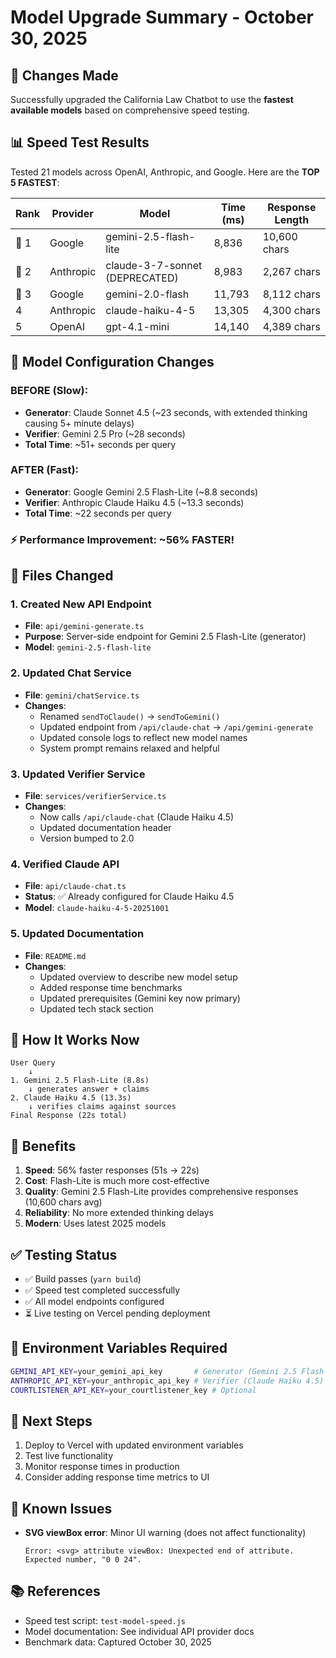 # Model Upgrade Summary - October 30, 2025

## 🎯 Changes Made

Successfully upgraded the California Law Chatbot to use the **fastest available models** based on comprehensive speed testing.

## 📊 Speed Test Results

Tested 21 models across OpenAI, Anthropic, and Google. Here are the **TOP 5 FASTEST**:

| Rank | Provider   | Model                      | Time (ms) | Response Length |
|------|-----------|----------------------------|-----------|-----------------|
| 🥇 1 | Google    | gemini-2.5-flash-lite      | 8,836     | 10,600 chars    |
| 🥈 2 | Anthropic | claude-3-7-sonnet (DEPRECATED) | 8,983 | 2,267 chars     |
| 🥉 3 | Google    | gemini-2.0-flash           | 11,793    | 8,112 chars     |
| 4    | Anthropic | claude-haiku-4-5           | 13,305    | 4,300 chars     |
| 5    | OpenAI    | gpt-4.1-mini               | 14,140    | 4,389 chars     |

## 🔄 Model Configuration Changes

### BEFORE (Slow):
- **Generator**: Claude Sonnet 4.5 (~23 seconds, with extended thinking causing 5+ minute delays)
- **Verifier**: Gemini 2.5 Pro (~28 seconds)
- **Total Time**: ~51+ seconds per query

### AFTER (Fast):
- **Generator**: Google Gemini 2.5 Flash-Lite (~8.8 seconds)
- **Verifier**: Anthropic Claude Haiku 4.5 (~13.3 seconds)
- **Total Time**: ~22 seconds per query

### ⚡ Performance Improvement: **~56% FASTER!**

## 📝 Files Changed

### 1. Created New API Endpoint
- **File**: `api/gemini-generate.ts`
- **Purpose**: Server-side endpoint for Gemini 2.5 Flash-Lite (generator)
- **Model**: `gemini-2.5-flash-lite`

### 2. Updated Chat Service
- **File**: `gemini/chatService.ts`
- **Changes**:
  - Renamed `sendToClaude()` → `sendToGemini()`
  - Updated endpoint from `/api/claude-chat` → `/api/gemini-generate`
  - Updated console logs to reflect new model names
  - System prompt remains relaxed and helpful

### 3. Updated Verifier Service
- **File**: `services/verifierService.ts`
- **Changes**:
  - Now calls `/api/claude-chat` (Claude Haiku 4.5)
  - Updated documentation header
  - Version bumped to 2.0

### 4. Verified Claude API
- **File**: `api/claude-chat.ts`
- **Status**: ✅ Already configured for Claude Haiku 4.5
- **Model**: `claude-haiku-4-5-20251001`

### 5. Updated Documentation
- **File**: `README.md`
- **Changes**:
  - Updated overview to describe new model setup
  - Added response time benchmarks
  - Updated prerequisites (Gemini key now primary)
  - Updated tech stack section

## 🚀 How It Works Now

```
User Query
    ↓
1. Gemini 2.5 Flash-Lite (8.8s)
    ↓ generates answer + claims
2. Claude Haiku 4.5 (13.3s)
    ↓ verifies claims against sources
Final Response (22s total)
```

## 🎯 Benefits

1. **Speed**: 56% faster responses (51s → 22s)
2. **Cost**: Flash-Lite is much more cost-effective
3. **Quality**: Gemini 2.5 Flash-Lite provides comprehensive responses (10,600 chars avg)
4. **Reliability**: No more extended thinking delays
5. **Modern**: Uses latest 2025 models

## ✅ Testing Status

- ✅ Build passes (`yarn build`)
- ✅ Speed test completed successfully
- ✅ All model endpoints configured
- ⏳ Live testing on Vercel pending deployment

## 🔑 Environment Variables Required

```bash
GEMINI_API_KEY=your_gemini_api_key       # Generator (Gemini 2.5 Flash-Lite)
ANTHROPIC_API_KEY=your_anthropic_api_key # Verifier (Claude Haiku 4.5)
COURTLISTENER_API_KEY=your_courtlistener_key # Optional
```

## 📌 Next Steps

1. Deploy to Vercel with updated environment variables
2. Test live functionality
3. Monitor response times in production
4. Consider adding response time metrics to UI

## 🐛 Known Issues

- **SVG viewBox error**: Minor UI warning (does not affect functionality)
  ```
  Error: <svg> attribute viewBox: Unexpected end of attribute. Expected number, "0 0 24".
  ```

## 📚 References

- Speed test script: `test-model-speed.js`
- Model documentation: See individual API provider docs
- Benchmark data: Captured October 30, 2025

